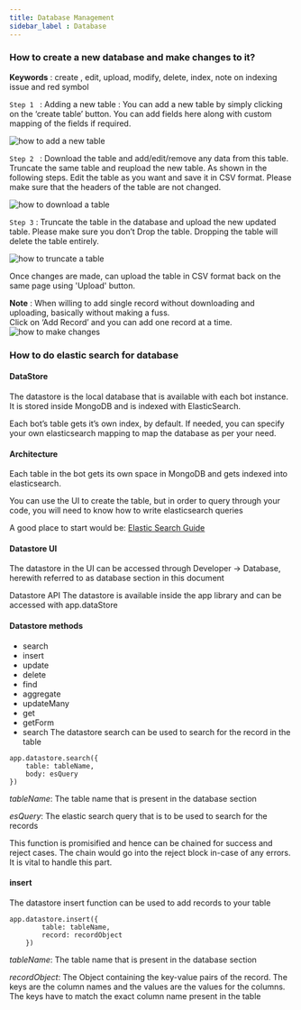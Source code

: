 ```yaml
---
title: Database Management
sidebar_label : Database
---
```


### How to create a new database and make changes to it? 

**Keywords** :  create , edit, upload, modify, delete, index, note on indexing issue and red symbol

`Step 1 ` : Adding a new table : You can add a new table by simply clicking on the ‘create table’ button. You can add fields here along with custom mapping of the fields if required. 

![how to add a new table](https://cdn.yellowmessenger.com/bzSJ6BtPnFQQ1615523779900.gif)

`Step 2 ` : Download the table and add/edit/remove any data from this table. Truncate the same table and reupload the new table. As shown in the following steps. 
Edit the table as you want and save it in CSV format. Please make sure that the headers of the table are not changed. 

![how to download a table](https://cdn.yellowmessenger.com/mQW2jB05yQNU1615523803757.gif)

`Step 3` : Truncate the table in the database and upload the new updated table. Please make sure you don’t Drop the table. Dropping the table will delete the table entirely. 

![how to truncate a table](https://cdn.yellowmessenger.com/skJYr0V5Aefd1615524449438.gif)

Once changes are made, can upload the table in CSV format back on the same page using 'Upload' button. 


**Note** : When willing to add single record without downloading and uploading, basically without making a fuss.  
Click on ‘Add Record’ and you can add one record at a time.
![how to make changes](https://cdn.yellowmessenger.com/bvqBEKNp5Wpz1615524478859.gif)

### How to do elastic search for database

#### DataStore
The datastore is the local database that is available with each bot instance. It is stored inside MongoDB and is indexed with ElasticSearch.

Each bot’s table gets it’s own index, by default. If needed, you can specify your own elasticsearch mapping to map the database as per your need.

#### Architecture
Each table in the bot gets its own space in MongoDB and gets indexed into elasticsearch.

You can use the UI to create the table, but in order to query through your code, you will need to know how to write elasticsearch queries

A good place to start would be: [Elastic Search Guide](https://www.elastic.co/guide/en/elasticsearch/reference/6.7/getting-started.html)

#### Datastore UI
The datastore in the UI can be accessed through Developer -> Database, herewith referred to as database section in this document

Datastore API
The datastore is available inside the app library and can be accessed with app.dataStore

#### Datastore methods
* search
* insert
* update
* delete
* find
* aggregate
* updateMany
* get
* getForm
* search
The datastore search can be used to search for the record in the table
```
app.datastore.search({
    table: tableName,
    body: esQuery
})
```
*tableName*: The table name that is present in the database section

*esQuery*: The elastic search query that is to be used to search for the records

This function is promisified and hence can be chained for success and reject cases. The chain would go into the reject block in-case of any errors. It is vital to handle this part.

#### insert
The datastore insert function can be used to add records to your table
```
app.datastore.insert({
        table: tableName,
        record: recordObject
    })

```   
*tableName*: The table name that is present in the database section

*recordObject*: The Object containing the key-value pairs of the record. The keys are the column names and the values are the values for the columns. The keys have to match the exact column name present in the table